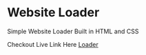 # Website Loader

Simple Website Loader Built in HTML and CSS

Checkout Live Link Here [Loader](https://sachin320.github.io/loader)
